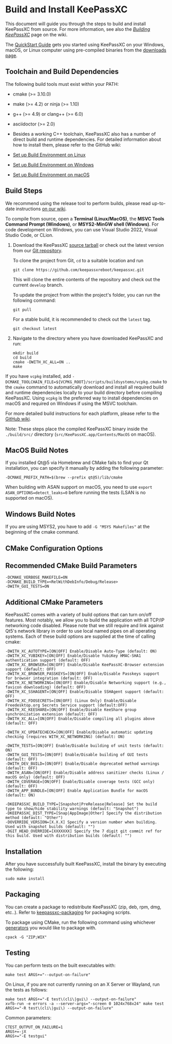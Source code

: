 # Build and Install KeePassXC

This document will guide you through the steps to build and install KeePassXC from source.
For more information, see also the [_Building KeePassXC_](https://github.com/keepassxreboot/keepassxc/wiki/Building-KeePassXC) page on the wiki.

The [QuickStart Guide](https://keepassxc.org/docs/KeePassXC_GettingStarted.html) gets you started using KeePassXC on your Windows, macOS, or Linux computer using pre-compiled binaries from the [downloads page](https://keepassxc.org/download).

## Toolchain and Build Dependencies

The following build tools must exist within your PATH:

* cmake (>= 3.10.0)
* make (>= 4.2) or ninja (>= 1.10)
* g++ (>= 4.9) or clang++ (>= 6.0)
* asciidoctor (>= 2.0)

* Besides a working C++ toolchain, KeePassXC also has a number of direct build and runtime dependencies. For detailed information about how to install them, please refer to the GitHub wiki:

* [Set up Build Environment on Linux](https://github.com/keepassxreboot/keepassxc/wiki/Set-up-Build-Environment-on-Linux)
* [Set up Build Environment on Windows](https://github.com/keepassxreboot/keepassxc/wiki/Set-up-Build-Environment-on-Windows)
* [Set up Build Environment on macOS](https://github.com/keepassxreboot/keepassxc/wiki/Set-up-Build-Environment-on-macOS)

## Build Steps

We recommend using the release tool to perform builds, please read up-to-date instructions [on our wiki](https://github.com/keepassxreboot/keepassxc/wiki/Building-KeePassXC#building-using-the-release-tool).

To compile from source, open a **Terminal (Linux/MacOS)**, the **MSVC Tools Command Prompt (Windows)**, or **MSYS2-MinGW shell (Windows)**. For code development on Windows, you can use Visual Studio 2022, Visual Studio Code, or CLion.

1. Download the KeePassXC [source tarball](https://keepassxc.org/download#source) or check out the latest version from our [Git repository](https://github.com/keepassxreboot/keepassxc).

   To clone the project from Git, `cd` to a suitable location and run

   ```shell
   git clone https://github.com/keepassxreboot/keepassxc.git
   ```

   This will clone the entire contents of the repository and check out the current `develop` branch.

   To update the project from within the project's folder, you can run the following command:

   ```shell
   git pull
   ```

   For a stable build, it is recommended to check out the `latest` tag.

   ```shell
   git checkout latest
   ```

2. Navigate to the directory where you have downloaded KeePassXC and run:

   ```shell
   mkdir build
   cd build
   cmake -DWITH_XC_ALL=ON ..
   make
   ```

If you have `vcpkg` installed, add `-DCMAKE_TOOLCHAIN_FILE=${VCPKG_ROOT}/scripts/buildsystems/vcpkg.cmake` to the `cmake` command to automatically download and install all required build and runtime dependencies locally to your build directory before compiling KeePassXC. Using `vcpkg` is the preferred way to install dependencies on macOS and required on Windows if using the MSVC toolchain.

For more detailed build instructions for each platform, please refer to the [GitHub wiki](https://github.com/keepassxreboot/keepassxc/wiki/Building-KeePassXC).

Note: These steps place the compiled KeePassXC binary inside the `./build/src/` directory (`src/KeePassXC.app/Contents/MacOS` on macOS).

## MacOS Build Notes

If you installed Qt@5 via Homebrew and CMake fails to find your Qt installation, you can specify it manually by adding the following parameter:

`-DCMAKE_PREFIX_PATH=$(brew --prefix qt@5)/lib/cmake`

When building with ASAN support on macOS, you need to use `export ASAN_OPTIONS=detect_leaks=0` before running the tests (LSAN is no supported on macOS).

## Windows Build Notes

If you are using MSYS2, you have to add `-G "MSYS Makefiles"` at the beginning of the cmake command.

## CMake Configuration Options

## Recommended CMake Build Parameters

```text
-DCMAKE_VERBOSE_MAKEFILE=ON
-DCMAKE_BUILD_TYPE=<RelWithDebInfo/Debug/Release>
-DWITH_GUI_TESTS=ON
```

## Additional CMake Parameters

KeePassXC comes with a variety of build options that can turn on/off features. Most notably, we allow you to build the application with all TCP/IP networking code disabled. Please note that we still require and link against Qt5's network library in order to use local named pipes on all operating systems. Each of these build options are supplied at the time of calling cmake:

```text
-DWITH_XC_AUTOTYPE=[ON|OFF] Enable/Disable Auto-Type (default: ON)
-DWITH_XC_YUBIKEY=[ON|OFF] Enable/Disable YubiKey HMAC-SHA1 authentication support (default: OFF)
-DWITH_XC_BROWSER=[ON|OFF] Enable/Disable KeePassXC-Browser extension support (default: OFF)
-DWITH_XC_BROWSER_PASSKEYS=[ON|OFF] Enable/Disable Passkeys support for browser integration (default: OFF)
-DWITH_XC_NETWORKING=[ON|OFF] Enable/Disable Networking support (e.g., favicon downloading) (default: OFF)
-DWITH_XC_SSHAGENT=[ON|OFF] Enable/Disable SSHAgent support (default: OFF)
-DWITH_XC_FDOSECRETS=[ON|OFF] (Linux Only) Enable/Disable Freedesktop.org Secrets Service support (default:OFF)
-DWITH_XC_KEESHARE=[ON|OFF] Enable/Disable KeeShare group synchronization extension (default: OFF)
-DWITH_XC_ALL=[ON|OFF] Enable/Disable compiling all plugins above (default: OFF)

-DWITH_XC_UPDATECHECK=[ON|OFF] Enable/Disable automatic updating checking (requires WITH_XC_NETWORKING) (default: ON)

-DWITH_TESTS=[ON|OFF] Enable/Disable building of unit tests (default: ON)
-DWITH_GUI_TESTS=[ON|OFF] Enable/Disable building of GUI tests (default: OFF)
-DWITH_DEV_BUILD=[ON|OFF] Enable/Disable deprecated method warnings (default: OFF)
-DWITH_ASAN=[ON|OFF] Enable/Disable address sanitizer checks (Linux / macOS only) (default: OFF)
-DWITH_COVERAGE=[ON|OFF] Enable/Disable coverage tests (GCC only) (default: OFF)
-DWITH_APP_BUNDLE=[ON|OFF] Enable Application Bundle for macOS (default: ON)

-DKEEPASSXC_BUILD_TYPE=[Snapshot|PreRelease|Release] Set the build type to show/hide stability warnings (default: "Snapshot")
-DKEEPASSXC_DIST_TYPE=[Snap|AppImage|Other] Specify the distribution method (default: "Other")
-DOVERRIDE_VERSION=[X.X.X] Specify a version number when building. Used with snapshot builds (default: "")
-DGIT_HEAD_OVERRIDE=[XXXXXXX] Specify the 7 digit git commit ref for this build. Used with distribution builds (default: "")
```

## Installation

After you have successfully built KeePassXC, install the binary by executing the following:

```shell
sudo make install
```

## Packaging

You can create a package to redistribute KeePassXC (zip, deb, rpm, dmg, etc..). Refer to [keepassxc-packaging](https://github.com/keepassxreboot/keepassxc-packaging) for packaging scripts.

To package using CMake, run the following command using whichever [generators](https://cmake.org/cmake/help/latest/manual/cpack-generators.7.html) you would like to package with.

```shell
cpack -G "ZIP;WIX"
```

## Testing

You can perform tests on the built executables with:

```shell
make test ARGS+="--output-on-failure"
```

On Linux, if you are not currently running on an X Server or Wayland, run the tests as follows:

```shell
make test ARGS+="-E test\(cli\|gui\) --output-on-failure"
xvfb-run -e errors -a --server-args="-screen 0 1024x768x24" make test ARGS+="-R test\(cli\|gui\) --output-on-failure"
```

Common parameters:

```shell
CTEST_OUTPUT_ON_FAILURE=1
ARGS+=-jX
ARGS+="-E testgui"
```
